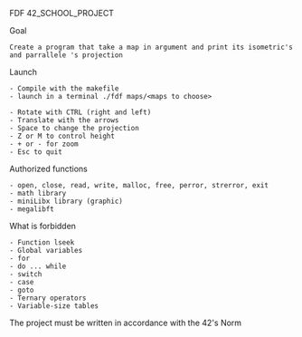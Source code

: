FDF 42_SCHOOL_PROJECT

Goal

    Create a program that take a map in argument and print its isometric's and parrallele 's projection

Launch

    - Compile with the makefile
    - launch in a terminal ./fdf maps/<maps to choose>

    - Rotate with CTRL (right and left)
    - Translate with the arrows
    - Space to change the projection
    - Z or M to control height
    - + or - for zoom
    - Esc to quit
    
Authorized functions

    - open, close, read, write, malloc, free, perror, strerror, exit
    - math library
    - miniLibx library (graphic)
    - megalibft

What is forbidden

    - Function lseek
    - Global variables
    - for
    - do ... while
    - switch
    - case
    - goto
    - Ternary operators
    - Variable-size tables

The project must be written in accordance with the 42's Norm
